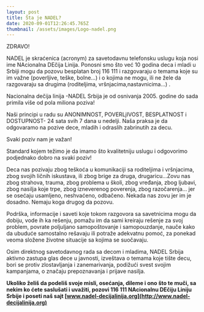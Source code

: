 ```yaml
---
layout: post
title: Šta je NADEL?
date: 2020-09-01T12:26:45.765Z
thumbnail: /assets/images/Logo-nadel.png
---
```

ZDRAVO!

NADEL je skraćenica (acronym) za savetodavnu telefonsku uslugu koja nosi ime NAcionalna DEčija Linija. Ponosni smo što već 10 godina deca i mladi u Srbiji mogu da pozovu besplatan broj 116 111 i razgovaraju o temama koje su im važne (poverljive, teške, bolne…) i o kojima ne mogu, ili ne žele da razgovaraju sa drugima (roditeljima, vršnjacima,nastavnicima…) .

Nacionalna dečija linija -NADEL Srbija je od osnivanja 2005. godine do sada primila više od pola miliona poziva!

Naši principi u radu su ANONIMNOST, POVERLjIVOST, BESPLATNOST i DOSTUPNOST- 24 sata svih 7 dana u nedelji. Naša praksa je da odgovaramo na pozive dece, mladih i odraslih zabrinutih za decu.

Svaki poziv nam je važan!

Standard kojem težimo je da imamo što kvalitetniju uslugu i odgovorimo podjednako dobro na svaki poziv!

Deca nas pozivaju zbog teškoća u komunikaciji sa roditeljima i vršnjacima, zbog svojih ličnih iskustava, ili zbog brige za druga, drugaricu…Zovu nas zbog strahova, trauma, zbog problema u školi, zbog vređanja, zbog ljubavi, zbog nasilja koje trpe, zbog izneverenog poverenja, zbog razočarenja… jer se osećaju usamljeno, neshvaćeno, odbačeno. Nekada nas zovu jer im je dosadno. Nemaju koga drugog da pozovu.

Podrška, informacije i saveti koje tokom razgovora sa savetnicima mogu da dobiju, vode ih ka rešenju, pomažu im da sami kreiraju rešenje za svoj problem, povrate poljuljano samopoštovanje i samopouzdanje, nauče kako da ubuduće samostalno rešavaju ili potraže adekvatnu pomoć, za ponekad veoma složene životne situacije sa kojima se suočavaju.

Osim direktnog savetodavnog rada sa decom i mladima, NADEL Srbija aktivno zastupa glas dece u javnosti, izveštava o temama koje tište decu, bori se protiv zlostavljanja i zanemarivanja, podižući svest svojim kampanjama, o značaju prepoznavanja i prijave nasilja.

**Ukoliko želiš da podeliš svoje misli, osećanja, dileme i ono što te muči, sa nekim ko ćete saslušati i uvažiti, pozovi 116 111 NAcionalnu DEčiju Liniju Srbije i poseti naš sajt [www.nadel-decijalinija.org](http://www.nadel-decijalinija.org)**